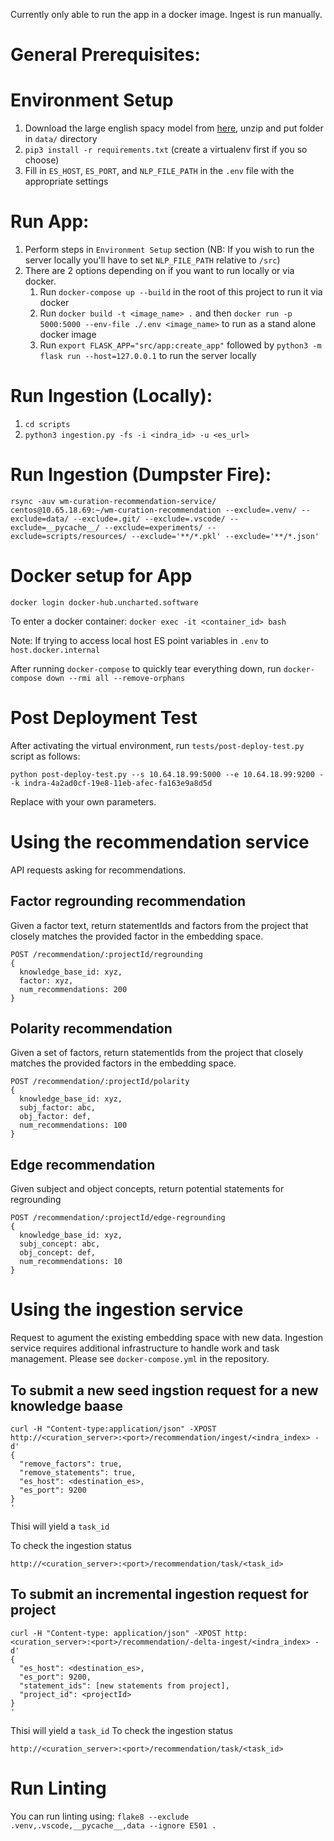 Currently only able to run the app in a docker image. Ingest is run manually. 

# General Prerequisites:

# Environment Setup
1. Download the large english spacy model from [here](https://spacy.io/models/en), unzip and put folder in `data/` directory
2. `pip3 install -r requirements.txt` (create a virtualenv first if you so choose)
3. Fill in `ES_HOST`, `ES_PORT`, and `NLP_FILE_PATH` in the `.env` file with the appropriate settings

# Run App:
1. Perform steps in `Environment Setup` section (NB: If you wish to run the server locally you'll have to set `NLP_FILE_PATH` relative to `/src`)
2. There are 2 options depending on if you want to run locally or via docker.
    1. Run `docker-compose up --build` in the root of this project to run it via docker
    2. Run `docker build -t <image_name> .` and then `docker run -p 5000:5000 --env-file ./.env <image_name>` to run as a stand alone docker image
    3. Run `export FLASK_APP="src/app:create_app"` followed by `python3 -m flask run --host=127.0.0.1` to run the server locally

# Run Ingestion (Locally):
1. `cd scripts`
2. `python3 ingestion.py -fs -i <indra_id> -u <es_url>`

# Run Ingestion (Dumpster Fire):
`rsync -auv wm-curation-recommendation-service/ centos@10.65.18.69:~/wm-curation-recommendation --exclude=.venv/ --exclude=data/ --exclude=.git/ --exclude=.vscode/ --exclude=__pycache__/ --exclude=experiments/ --exclude=scripts/resources/ --exclude='**/*.pkl' --exclude='**/*.json'`
# Docker setup for App

`docker login docker-hub.uncharted.software`

To enter a docker container: `docker exec -it <container_id> bash`

Note: If trying to access local host ES point variables in `.env` to `host.docker.internal`

After running `docker-compose` to quickly tear everything down, run `docker-compose down --rmi all --remove-orphans`

# Post Deployment Test

After activating the virtual environment, run `tests/post-deploy-test.py` script as follows:

`python post-deploy-test.py --s 10.64.18.99:5000 --e 10.64.18.99:9200 --k indra-4a2ad0cf-19e8-11eb-afec-fa163e9a8d5d `

Replace with your own parameters. 


# Using the recommendation service
API requests asking for recommendations.

## Factor regrounding recommendation
Given a factor text, return statementIds and factors from the project that closely matches the provided factor in the embedding space.

```
POST /recommendation/:projectId/regrounding
{
  knowledge_base_id: xyz,
  factor: xyz,
  num_recommendations: 200
}
```


## Polarity recommendation
Given a set of factors, return statementIds from the project that closely matches the provided factors in the embedding space.

```
POST /recommendation/:projectId/polarity
{
  knowledge_base_id: xyz,
  subj_factor: abc,
  obj_factor: def,
  num_recommendations: 100
}
```


## Edge recommendation
Given subject and object concepts, return potential statements for regrounding
```
POST /recommendation/:projectId/edge-regrounding
{
  knowledge_base_id: xyz,
  subj_concept: abc,
  obj_concept: def,
  num_recommendations: 10
}
```


# Using the ingestion service
Request to agument the existing embedding space with new data. Ingestion service requires additional infrastructure to handle work and task management. Please see `docker-compose.yml` in the repository.

## To submit a new seed ingstion request for a new knowledge baase

```
curl -H "Content-type:application/json" -XPOST http://<curation_server>:<port>/recommendation/ingest/<indra_index> -d'
{
  "remove_factors": true,
  "remove_statements": true,
  "es_host": <destination_es>,
  "es_port": 9200
}
'
```
Thisi will yield a `task_id`


To check the ingestion status
```
http://<curation_server>:<port>/recommendation/task/<task_id>
```

## To submit an incremental ingestion request for project

```
curl -H "Content-type: application/json" -XPOST http:<curation_server>:<port>/recommendation/-delta-ingest/<indra_index> -d'
{
  "es_host": <destination_es>,
  "es_port": 9200,
  "statement_ids": [new statements from project],
  "project_id": <projectId>
}
'
```

Thisi will yield a `task_id`
To check the ingestion status
```
http://<curation_server>:<port>/recommendation/task/<task_id>
```


# Run Linting
You can run linting using: `flake8 --exclude .venv,.vscode,__pycache__,data --ignore E501 .`
